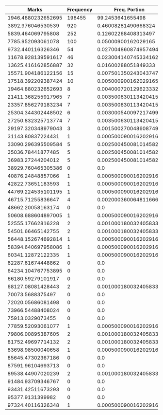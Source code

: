 | Marks | Frequency | Freq. Portion |
|-------|-----------|---------------|
| 1946.4880232652695 | 198455 | 99.2453641655498 |
| 3892.976046530539 | 920 | 0.46008281490668324 |
| 5839.464069795808 | 252 | 0.12602268408313497 |
| 7785.952093061078 | 100 | 0.05000900162029165 |
| 9732.440116326346 | 54 | 0.027004860874957494 |
| 11678.928139591617 | 46 | 0.023004140745334162 |
| 13625.416162856887 | 32 | 0.01600288051849333 |
| 15571.904186122156 | 15 | 0.007501350243043747 |
| 17518.392209387424 | 10 | 0.005000900162029165 |
| 19464.880232652693 | 8 | 0.004000720129623332 |
| 21411.368255917965 | 7 | 0.0035006301134204157 |
| 23357.856279183234 | 7 | 0.0035006301134204157 |
| 25304.344302448502 | 6 | 0.003000540097217499 |
| 27250.832325713774 | 7 | 0.0035006301134204157 |
| 29197.320348979043 | 3 | 0.0015002700486087496 |
| 31143.80837224431 | 1 | 0.0005000900162029165 |
| 33090.296395509584 | 5 | 0.0025004500810145826 |
| 35036.78441877485 | 5 | 0.0025004500810145826 |
| 36983.27244204012 | 5 | 0.0025004500810145826 |
| 38929.760465305386 | 0 | 0.0 |
| 40876.24848857066 | 1 | 0.0005000900162029165 |
| 42822.73651183593 | 1 | 0.0005000900162029165 |
| 44769.224535101195 | 1 | 0.0005000900162029165 |
| 46715.71255836647 | 4 | 0.002000360064811666 |
| 48662.20058163174 | 0 | 0.0 |
| 50608.688604897005 | 1 | 0.0005000900162029165 |
| 52555.17662816228 | 2 | 0.001000180032405833 |
| 54501.66465142755 | 2 | 0.001000180032405833 |
| 56448.152674692814 | 1 | 0.0005000900162029165 |
| 58394.640697958086 | 1 | 0.0005000900162029165 |
| 60341.12872122335 | 1 | 0.0005000900162029165 |
| 62287.61674448862 | 0 | 0.0 |
| 64234.104767753895 | 0 | 0.0 |
| 66180.59279101917 | 0 | 0.0 |
| 68127.08081428443 | 2 | 0.001000180032405833 |
| 70073.5688375497 | 0 | 0.0 |
| 72020.05686081498 | 0 | 0.0 |
| 73966.54488408024 | 0 | 0.0 |
| 75913.0329073455 | 0 | 0.0 |
| 77859.52093061077 | 1 | 0.0005000900162029165 |
| 79806.00895387605 | 2 | 0.001000180032405833 |
| 81752.49697714132 | 2 | 0.001000180032405833 |
| 83698.98500040658 | 1 | 0.0005000900162029165 |
| 85645.47302367186 | 0 | 0.0 |
| 87591.96104693713 | 0 | 0.0 |
| 89538.44907020239 | 2 | 0.001000180032405833 |
| 91484.93709346767 | 0 | 0.0 |
| 93431.42511673293 | 0 | 0.0 |
| 95377.9131399982 | 0 | 0.0 |
| 97324.40116326348 | 1 | 0.0005000900162029165 |
